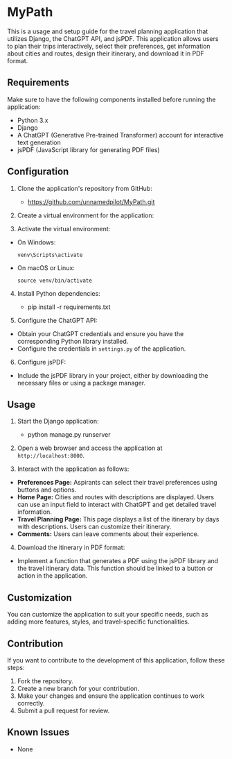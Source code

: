 # MyPath

This is a usage and setup guide for the travel planning application that utilizes Django, the ChatGPT API, and jsPDF. This application allows users to plan their trips interactively, select their preferences, get information about cities and routes, design their itinerary, and download it in PDF format.

## Requirements

Make sure to have the following components installed before running the application:

- Python 3.x
- Django
- A ChatGPT (Generative Pre-trained Transformer) account for interactive text generation
- jsPDF (JavaScript library for generating PDF files)

## Configuration

1. Clone the application's repository from GitHub:
   - https://github.com/unnamedpilot/MyPath.git
  
2. Create a virtual environment for the application:
3. Activate the virtual environment:

- On Windows:

  ```
  venv\Scripts\activate
  ```

- On macOS or Linux:

  ```
  source venv/bin/activate
  ```

4. Install Python dependencies:

   - pip install -r requirements.txt

6. Configure the ChatGPT API:

- Obtain your ChatGPT credentials and ensure you have the corresponding Python library installed.
- Configure the credentials in `settings.py` of the application.

6. Configure jsPDF:

- Include the jsPDF library in your project, either by downloading the necessary files or using a package manager.

## Usage

1. Start the Django application:
   - python manage.py runserver
  
2. Open a web browser and access the application at `http://localhost:8000`.

3. Interact with the application as follows:

- **Preferences Page:** Aspirants can select their travel preferences using buttons and options.
- **Home Page:** Cities and routes with descriptions are displayed. Users can use an input field to interact with ChatGPT and get detailed travel information.
- **Travel Planning Page:** This page displays a list of the itinerary by days with descriptions. Users can customize their itinerary.
- **Comments:** Users can leave comments about their experience.

4. Download the itinerary in PDF format:

- Implement a function that generates a PDF using the jsPDF library and the travel itinerary data. This function should be linked to a button or action in the application.

## Customization

You can customize the application to suit your specific needs, such as adding more features, styles, and travel-specific functionalities.

## Contribution

If you want to contribute to the development of this application, follow these steps:

1. Fork the repository.
2. Create a new branch for your contribution.
3. Make your changes and ensure the application continues to work correctly.
4. Submit a pull request for review.

## Known Issues

- None

   
